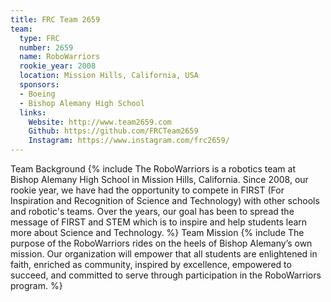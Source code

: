 ```yaml
---
title: FRC Team 2659
team:
  type: FRC
  number: 2659
  name: RoboWarriors
  rookie_year: 2008
  location: Mission Hills, California, USA
  sponsors:
  - Boeing
  - Bishop Alemany High School
  links:
    Website: http://www.team2659.com
    Github: https://github.com/FRCTeam2659
    Instagram: https://www.instagram.com/frc2659/
---
```

Team Background
{% include The RoboWarriors is a robotics team at Bishop Alemany High School in Mission Hills, California. Since 2008, our rookie year, we have had the opportunity to compete in FIRST (For Inspiration and Recognition of Science and Technology) with other schools and robotic's teams. Over the years, our goal has been to spread the message of FIRST and STEM which is to inspire and help students learn more about Science and Technology.  %}
Team Mission
{% include The purpose of the RoboWarriors rides on the heels of Bishop Alemany’s own mission. Our organization will empower that all students are enlightened in faith, enriched as community, inspired by excellence, empowered to succeed, and committed to serve through participation in the RoboWarriors program.  %}

